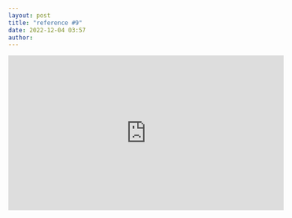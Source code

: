 ```yaml
---
layout: post
title: "reference #9"
date: 2022-12-04 03:57
author:
---
```


<iframe width="560" height="315" src="https://www.youtube.com/embed/gAx3wD_rv_U" title="YouTube video player" frameborder="0" allow="accelerometer; autoplay; clipboard-write; encrypted-media; gyroscope; picture-in-picture" allowfullscreen></iframe>
